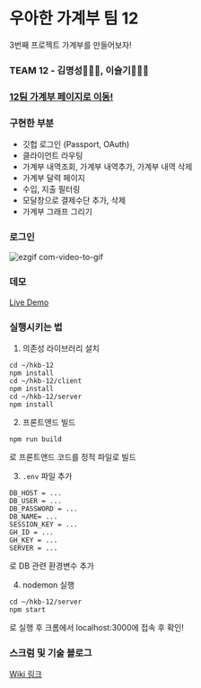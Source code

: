 # 우아한 가계부 팀 12
3번째 프로젝트 가계부를 만들어보자!

### TEAM 12 - 김명성👨🏻‍💻, 이슬기👩🏻‍💻


### [12팀 가계부 페이지로 이동!](http://3.35.54.11:3000/) 


### 구현한 부분
- 깃헙 로그인 (Passport, OAuth)
- 클라이언트 라우팅
- 가계부 내역조회, 가계부 내역추가, 가계부 내역 삭제
- 가계부 달력 페이지
- 수입, 지출 필터링
- 모달창으로 결제수단 추가, 삭제
- 가계부 그래프 그리기

### 로그인
![ezgif com-video-to-gif](https://user-images.githubusercontent.com/46251629/89604963-5a0a8b80-d8a7-11ea-9709-05653f572cc1.gif)


### 데모
[Live Demo](http://3.35.54.11:3000)

### 실행시키는 법
1. 의존성 라이브러리 설치
  ```
cd ~/hkb-12
npm install
cd ~/hkb-12/client
npm install
cd ~/hkb-12/server
npm install
  ```
2. 프론트앤드 빌드
  ```
npm run build
  ```
  로 프론트앤드 코드를 정적 파일로 빌드

3. `.env` 파일 추가
  ```
DB_HOST = ...
DB_USER = ...
DB_PASSWORD = ...
DB_NAME= ...
SESSION_KEY = ...
GH_ID = ...
GH_KEY = ...
SERVER = ...
  ```
  로 DB 관련 환경변수 추가
  
4. nodemon 실행
  ```
cd ~/hkb-12/server
npm start
  ```
  로 실행 후 크롬에서 localhost:3000에 접속 후 확인!

### 스크럼 및 기술 블로그
[Wiki 링크](https://github.com/woowa-techcamp-2020/hkb-12/wiki)
